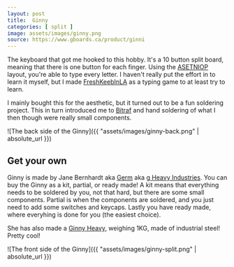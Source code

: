 ```yaml
---
layout: post
title:  Ginny
categories: [ split ]
image: assets/images/ginny.png
source: https://www.gboards.ca/product/ginni
---
```


The keyboard that got me hooked to this hobby. It's a 10 button split board, meaning that there is one button for each
finger. Using the [ASETNIOP](http://asetniop.com/) layout, you're able to type every letter. I haven't really put the
effort in to learn it myself, but I made [FreshKeebInLA](https://github.com/Kyrremann/FreshKeebInLA) as a typing game
to at least try to learn.

I mainly bought this for the aesthetic, but it turned out to be a fun soldering project. This in turn introduced me to
[Bitraf](https://bitraf.no/) and hand soldering of what I then though were really small components.

![The back side of the Ginny]({{ "assets/images/ginny-back.png" | absolute_url }})

## Get your own

Ginny is made by Jane Bernhardt aka [Germ](https://twitter.com/gHeavyIndustry) aka
[g Heavy Industries](https://www.gboards.ca/). You can buy the Ginny as a kit, partial, or ready made! A kit means that
everything needs to be soldered by you, not that hard, but there are some small components. Partial is when the
components are soldered, and you just need to add some switches and keycaps. Lastly you have ready made, where everyhing is
done for you (the easiest choice).

She has also made a [Ginny Heavy](https://www.gboards.ca/product/ginny-heavy), weighing 1KG, made of industrial steel! Pretty cool!

![The front side of the Ginny]({{ "assets/images/ginny-split.png" | absolute_url }})

